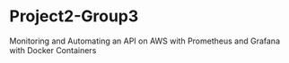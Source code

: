 # Project2-Group3
Monitoring and Automating an API on AWS with Prometheus and Grafana with Docker Containers
